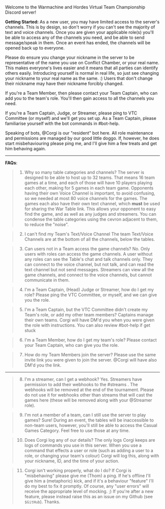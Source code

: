 Welcome to the Warmachine and Hordes Virtual Team Championship Discord server!

**Getting Started:**
As a new user, you may have limited access to the server's channels. This is by design, so don't worry if you can't see the majority of text and voice channels. Once you are given your applicable role(s) you'll be able to access any of the channels you need, and be able to send message/speak in them. Once an event has ended, the channels will be opened back up to everyone.

Please do ensure you change your nickname in the server to be representative of the name you use on Conflict Chamber, or your real name. This makes everyone's lives easier and it means that all parties can identify others easily. Introducing yourself is normal in real life, so just see changing your nickname to your real name as the same. :) Users that don't change their nickname may have their nickname forcibly changed.

If you're a Team Member, then please contact your Team Captain, who can add you to the team's role. You'll then gain access to all the channels you need.

If you're a Team Captain, Judge, or Streamer, please ping to VTC Committee (or myself) and we'll get you set up. As a Team Captain, please familiarise yourself with the bot commands in #bot-help.

Speaking of bots, @Corgi is our "resident" bot here. All role maintenance and permissions are managed by our good little doggo. If, however, he does start misbehaviouring please ping me, and I'll give him a few treats and get him behaving again.

-----

**FAQs**:
> 1. Why so many table categories and channels?
The server is designed to be able to host up to 32 teams. That means 16 team games at a time, and each of those will have 10 players playing each other, making for 5 games in each team game. Opponents having their own Voice Channel is important, to avoid confusing, so we needed at most 80 voice channels for the games. The games each also have their own text channel, which **must** be used for sharing the War Table link. This allows your opponent to easy find the game, and as well as any judges and streamers. You can condense the table categories using the cevron adjacent to them, to reduce the "noise".

> 2. I can't find my Team's Text/Voice Channel
The team Text/Voice Channels are at the bottom of all the channels, below the tables. 

> 3. Can users not in a Team access the game channels?
No. Only users with roles can access the game channels. A user without any roles can see the Table's chat and talk channels only. They can connect to the voice channel, but not talk, and can read the text channel but not send messages. Streamers can view all the game channels, and connect to the voice channels, but cannot communicate in them.

> 4. I'm a Team Captain, (Head) Judge or Streamer, how do I get my role?
Please ping the VTC Committee, or myself, and we can give you the role.

> 5. I'm a Team Captain, but the VTC Committee didn't create my Team's role, or add my other team members?
Captains manage their own teams. Corgi will have DM'd you when you were given the role with instructions. You can also review #bot-help if get stuck

> 6. I'm a Team Member, how do I get my team's role?
Please contact your Team Captain, who can give you the role.

> 7. How do my Team Members join the server?
Please use the same invite link you were given to join the server. @Corgi will have also DM'd you the link.

-----

> 8. I'm a streamer, can I get a webhook?
Yes. Streamers have permission to add their webhooks to the #streams . The webhooks will be removed at the end of the tournament. Please do not use it for webhooks other than streams that will cast the games here (these will be removed along with your @Streamer role).

> 9. I'm not a member of a team, can I still use the server to play games?
Sure! During an event, the tables will be inaccessible to non-team users, however, you'll still be able to access the Casual Games Category. Feel free to use those at any time.

> 10. Does Corgi log any of our details?
The only logs Corgi keeps are logs of commands you use in this server. When you use a command that effects a user or role (such as adding a user to a role, or changing your team's colour) Corgi will log this, along with your nickname, ID, and the time of your action. 

> 11. Corgi isn't working properly, what do I do?
If Corgi is "misbehaving" please give me (Thom) a ping. If he's offline I'll give him a (metaphoric) kick, and if it's a behaviour "feature" I'll do my best to fix it promptly. Of course, any "user errors" will receive the appropriate level of mocking. ;) If you're after a new feature, please instead raise this as an issue on my Github (see `$GitHub`). Thanks.